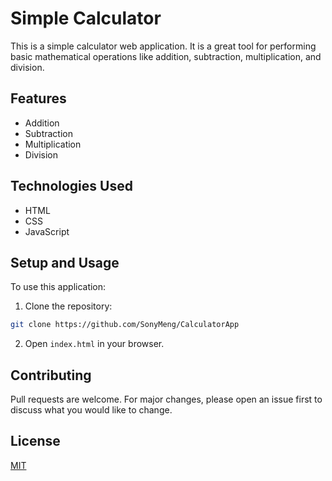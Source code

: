 
# Simple Calculator

This is a simple calculator web application. It is a great tool for performing basic mathematical operations like addition, subtraction, multiplication, and division.

## Features

- Addition
- Subtraction
- Multiplication
- Division

## Technologies Used

- HTML
- CSS
- JavaScript

## Setup and Usage

To use this application:

1. Clone the repository: 

```bash
git clone https://github.com/SonyMeng/CalculatorApp
```

2. Open `index.html` in your browser.

## Contributing

Pull requests are welcome. For major changes, please open an issue first to discuss what you would like to change.

## License

[MIT](https://choosealicense.com/licenses/mit/)
